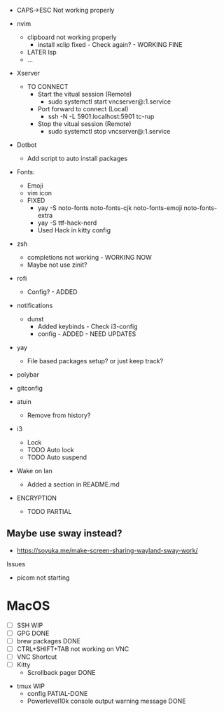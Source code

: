 - CAPS->ESC Not working properly
- nvim
    - clipboard not working properly
        - install xclip fixed - Check again? - WORKING FINE
    - LATER lsp
    - ...
- Xserver
    - TO CONNECT
        - Start the vitual session (Remote)
            - sudo systemctl start vncserver@:1.service
        - Port forward to connect (Local)
            - ssh -N -L 5901:localhost:5901 tc-rup
        - Stop the vitual session (Remote)
            - sudo systemctl stop vncserver@:1.service
- Dotbot
    - Add script to auto install packages
- Fonts:
    - Emoji
    - vim icon
    - FIXED
        - yay -S noto-fonts noto-fonts-cjk noto-fonts-emoji noto-fonts-extra
        - yay -S ttf-hack-nerd
        - Used Hack in kitty config
- zsh
    - completions not working - WORKING NOW
    - Maybe not use zinit?
- rofi
    - Config? - ADDED
- notifications
    - dunst
        - Added keybinds - Check i3-config
        - config  - ADDED - NEED UPDATES
- yay
    - File based packages setup? or just keep track?
- polybar
- gitconfig
- atuin
    - Remove from history?

- i3
    - Lock
    - TODO Auto lock
    - TODO Auto suspend

- Wake on lan
    - Added a section in README.md
- ENCRYPTION
    - TODO PARTIAL

## Maybe use sway instead?
- https://soyuka.me/make-screen-sharing-wayland-sway-work/

Issues
- picom not starting

# MacOS
- [ ] SSH WIP
- [ ] GPG DONE
- [ ] brew packages DONE
- [ ] CTRL+SHIFT+TAB not working on VNC
- [ ] VNC Shortcut
- [ ] Kitty
    - Scrollback pager DONE
- tmux WIP
    - config PATIAL-DONE
    - Powerlevel10k console output warning message DONE
